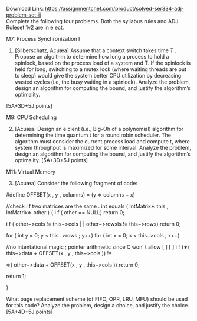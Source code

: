 Download Link: https://assignmentchef.com/product/solved-ser334-adj-problem-set-ii
<br>
Complete the following four problems. Both the syllabus rules and ADJ Ruleset 1v2 are in e ect.

M7: Process Synchronization I

<ol>

 <li>[Silberschatz, Acuæa] Assume that a context switch takes time <em>T </em>. Propose an algoithm to determine how long a process to hold a spinlock, based on the process load of a system and T. If the spinlock is held for long, switching to a mutex lock (where waiting threads are put to sleep) would give the system better CPU utilization by decreasing wasted cycles (i.e, the busy waiting in a spinlock). Analyze the problem, design an algorithm for computing the bound, and justify the algorithm’s optimality.</li>

</ol>

[5A+3D+5J points]

M9: CPU Scheduling

<ol start="2">

 <li>[Acuæa] Design an e cient (i.e., Big-Oh of a polynomial) algorithm for determining the time quantum t for a round robin scheduler. The algorithm must consider the current process load and compute t, where system throughput is maximized for some interval. Analyze the problem, design an algorithm for computing the bound, and justify the algorithm’s optimality. [5A+3D+5J points]</li>

</ol>

M11: Virtual Memory

<ol start="3">

 <li>[Acuæa] Consider the following fragment of code:</li>

</ol>

#define OFFSET(x , y ,                      columns) = (y ∗ columns + x)

//check i f two matrices are the same . int equals ( IntMatrix∗ this , IntMatrix∗ other ) { i f ( other == NULL) return 0;

i f ( other−&gt;cols != this−&gt;cols | | other−&gt;rowsls != this−&gt;rows) return 0;

for ( int y = 0; y &lt; this−&gt;rows ; y++) for ( int x = 0; x &lt; this−&gt;cols ; x++)

//no intentational magic ; pointer arithmetic since C won’ t allow [ ] [ ] i f (∗( this−&gt;data + OFFSET(x , y , this−&gt;cols )) !=

∗( other−&gt;data + OFFSET(x , y , this−&gt;cols )) return 0;

return      1;

}

What page replacement scheme (of FIFO, OPR, LRU, MFU) should be used for this code? Analyze the problem, design a choice, and justify the choice. [5A+4D+5J points]